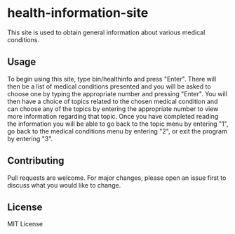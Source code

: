 # health-information-site
This site is used to obtain general information about various medical conditions. 

## Usage
To begin using this site, type bin/healthinfo and press "Enter". There will then be a list of medical conditions presented and you will be asked to choose one by typing the appropriate number and pressing "Enter". You will then have a choice of topics related to the chosen medical condition and can choose any of the topics by entering the appropriate number to view more information regarding that topic. Once you have completed reading the information you will be able to go back to the topic menu by entering "1", go back to the medical conditions menu by entering "2", or exit the program by entering "3".

## Contributing
Pull requests are welcome. For major changes, please open an issue first to discuss what you would like to change.

## License
MIT License

